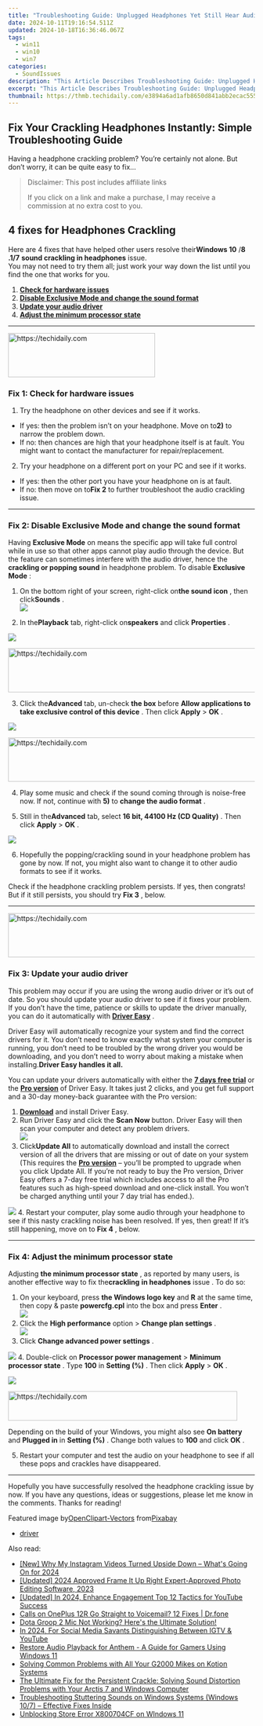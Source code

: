 ```yaml
---
title: "Troubleshooting Guide: Unplugged Headphones Yet Still Hear Audio From Laptop"
date: 2024-10-11T19:16:54.511Z
updated: 2024-10-18T16:36:46.067Z
tags:
  - win11
  - win10
  - win7
categories:
  - SoundIssues
description: "This Article Describes Troubleshooting Guide: Unplugged Headphones Yet Still Hear Audio From Laptop"
excerpt: "This Article Describes Troubleshooting Guide: Unplugged Headphones Yet Still Hear Audio From Laptop"
thumbnail: https://thmb.techidaily.com/e3894a6ad1afb8650d841abb2ecac55565ace18e9f7afc96402da4622392cb76.jpg
---
```


## Fix Your Crackling Headphones Instantly: Simple Troubleshooting Guide

Having a headphone crackling problem? You’re certainly not alone. But don’t worry, it can be quite easy to fix…

>  Disclaimer: This post includes affiliate links
>
>  If you click on a link and make a purchase, I may receive a commission at no extra cost to you.
>

## 4 fixes for Headphones Crackling

 Here are 4 fixes that have helped other users resolve their**Windows 10** /**8** **.1/7** **sound crackling in headphones** issue.  
 You may not need to try them all; just work your way down the list until you find the one that works for you.

1. **[Check for hardware issues](https://tools.techidaily.com/drivereasy/download/)**
2. [**Disable Exclusive Mode and change the sound format**](https://tools.techidaily.com/drivereasy/download/)
3. **[Update your audio driver](https://tools.techidaily.com/drivereasy/download/)**
4. [**Adjust the minimum processor state**](https://tools.techidaily.com/drivereasy/download/)

---

<!-- affiliate ads begin -->
<a href="https://aligracehair.sjv.io/c/5597632/2012401/19272" target="_top" id="2012401">
  <img src="//a.impactradius-go.com/display-ad/19272-2012401" border="0" alt="https://techidaily.com" width="300" height="90"/>
</a>
<img height="0" width="0" src="https://aligracehair.sjv.io/i/5597632/2012401/19272" style="position:absolute;visibility:hidden;" border="0" />
<!-- affiliate ads end -->

### Fix 1: Check for hardware issues

1. Try the headphone on other devices and see if it works.

* If yes: then the problem isn’t on your headphone. Move on to**2)** to narrow the problem down.
* If no: then chances are high that your headphone itself is at fault. You might want to contact the manufacturer for repair/replacement.

2) Try your headphone on a different port on your PC and see if it works.

* If yes: then the other port you have your headphone on is at fault.
* If no: then move on to**Fix 2** to further troubleshoot the audio crackling issue.

---

### **Fix 2: Disable Exclusive Mode and change the sound format**

 Having **Exclusive Mode**   on means the specific app will take full control while in use so that other apps cannot play audio through the device. But the feature can sometimes interfere with the audio driver, hence the **crackling or popping sound** in headphone  problem. To disable **Exclusive Mode** :

 1) On the bottom right of your screen, right-click on**the sound icon** , then click**Sounds** .  
![](https://images.drivereasy.com/wp-content/uploads/2018/09/12sound.png)

 2) In the**Playback** tab, right-click on**speakers** and click **Properties** .

![](https://images.drivereasy.com/wp-content/uploads/2018/08/img_5b63fdf0b0ffe.jpg)

<!-- affiliate ads begin -->
<a href="https://zebaoaffiliateprogram.pxf.io/c/5597632/2137973/21526" target="_top" id="2137973">
  <img src="//a.impactradius-go.com/display-ad/21526-2137973" border="0" alt="https://techidaily.com" width="728" height="90"/>
</a>
<img height="0" width="0" src="https://zebaoaffiliateprogram.pxf.io/i/5597632/2137973/21526" style="position:absolute;visibility:hidden;" border="0" />
<!-- affiliate ads end -->

 3) Click the**Advanced** tab, un-check **the box** before **Allow applications to take exclusive control of this device** . Then click **Apply** \> **OK** .

![](https://images.drivereasy.com/wp-content/uploads/2018/08/img_5b64024ef26cc.jpg)

<!-- affiliate ads begin -->
<a href="https://appsumo.8odi.net/c/5597632/2068416/7443" target="_top" id="2068416">
  <img src="//a.impactradius-go.com/display-ad/7443-2068416" border="0" alt="https://techidaily.com" width="728" height="90"/>
</a>
<img height="0" width="0" src="https://appsumo.8odi.net/i/5597632/2068416/7443" style="position:absolute;visibility:hidden;" border="0" />
<!-- affiliate ads end -->

 4) Play some music and check if the sound coming through is noise-free now. If not, continue with **5)** to **change the audio format** .

 5) Still in the**Advanced** tab, select **16 bit, 44100 Hz (CD Quality)** . Then click **Apply** \> **OK** .

![](https://images.drivereasy.com/wp-content/uploads/2018/08/img_5b6403e757810.jpg)

 6) Hopefully the popping/crackling sound in your headphone problem has gone by now. If not, you might also want to change it to other audio formats to see if it works.

 Check if the headphone crackling problem persists. If yes, then congrats! But if it still persists, you should try **Fix 3** , below.

---

<!-- affiliate ads begin -->
<a href="https://appsumo.8odi.net/c/5597632/2043603/7443" target="_top" id="2043603">
  <img src="//a.impactradius-go.com/display-ad/7443-2043603" border="0" alt="https://techidaily.com" width="728" height="90"/>
</a>
<img height="0" width="0" src="https://appsumo.8odi.net/i/5597632/2043603/7443" style="position:absolute;visibility:hidden;" border="0" />
<!-- affiliate ads end -->

### Fix 3: Update your audio driver

 This problem may occur if you are using the wrong audio driver or it’s out of date. So you should update your audio driver to see if it fixes your problem. If you don’t have the time, patience or skills to update the driver manually, you can do it automatically with **[Driver Easy](https://tools.techidaily.com/drivereasy/download/)**  .

 Driver Easy will automatically recognize your system and find the correct drivers for it. You don’t need to know exactly what system your computer is running, you don’t need to be troubled by the wrong driver you would be downloading, and you don’t need to worry about making a mistake when installing.**Driver Easy handles it all.**

 You can update your drivers automatically with either the [**7 days free trial**](https://tools.techidaily.com/drivereasy/download/) or the [**Pro version**](https://tools.techidaily.com/drivereasy/download/) of Driver Easy. It takes just 2 clicks, and you get full support and a 30-day money-back guarantee with the Pro version:

1. **[Download](https://tools.techidaily.com/drivereasy/download/)**  and install Driver Easy.
2. Run Driver Easy and click the **Scan Now** button. Driver Easy will then scan your computer and detect any problem drivers.  
![](https://www.drivereasy.com/wp-content/uploads/2018/12/scan.jpg)
3. Click**Update All** to automatically download and install the correct version of all the drivers that are missing or out of date on your system (This requires the **[Pro version](https://tools.techidaily.com/drivereasy/download/)**  – you’ll be prompted to upgrade when you click Update All. If you’re not ready to buy the Pro version, Driver Easy offers a 7-day free trial which includes access to all the Pro features such as high-speed download and one-click install. You won’t be charged anything until your 7 day trial has ended.).  

![](https://www.drivereasy.com/wp-content/uploads/2018/09/IntelR-Display-Audio.jpg)
4. Restart your computer, play some audio through your headphone to see if this nasty crackling noise has been resolved. If yes, then great! If it’s still happening, move on to **Fix 4**  , below.

---

### Fix 4: Adjust **the minimum processor state**

 Adjusting **the minimum processor state** , as reported by many users, is another effective way to fix the**crackling**   **in headphones** issue . To do so:

1. On your keyboard, press **the Windows logo key**   and **R**   at the same time, then copy & paste **powercfg.cpl**   into the box and press **Enter** .  
![](https://images.drivereasy.com/wp-content/uploads/2018/07/img_5b4c4e6c91572.png)
2. Click the **High performance** option > **Change plan settings** .  
![](https://images.drivereasy.com/wp-content/uploads/2018/08/img_5b612f654c09d.jpg)
3. Click **Change advanced power settings** .  

![](https://images.drivereasy.com/wp-content/uploads/2018/08/img_5b612fc0bbd6e.jpg)
4. Double-click on **Processor power management**  \> **Minimum processor state** . Type **100** in **Setting (%)** . Then click **Apply** \> **OK** .  

![](https://images.drivereasy.com/wp-content/uploads/2018/08/img_5b63fa15d798d.jpg)

<!-- affiliate ads begin -->
<a href="https://aligracehair.sjv.io/c/5597632/2135404/19272" target="_top" id="2135404">
  <img src="//a.impactradius-go.com/display-ad/19272-2135404" border="0" alt="https://techidaily.com" width="468" height="60"/>
</a>
<img height="0" width="0" src="https://aligracehair.sjv.io/i/5597632/2135404/19272" style="position:absolute;visibility:hidden;" border="0" />
<!-- affiliate ads end -->

 Depending on the build of your Windows, you might also see **On battery** and **Plugged in**  in **Setting (%)** . Change both values to **100** and click **OK** .

 5) Restart your computer and test the audio on your headphone to see if all these pops and crackles have disappeared.

---

 Hopefully you have successfully resolved the headphone crackling issue by now. If you have any questions, ideas or suggestions, please let me know in the comments. Thanks for reading!

 Featured image by[OpenClipart-Vectors](https://pixabay.com/users/OpenClipart-Vectors-30363/?utm%5Fsource=link-attribution&utm%5Fmedium=referral&utm%5Fcampaign=image&utm%5Fcontent=159569) from[Pixabay](https://pixabay.com/?utm%5Fsource=link-attribution&utm%5Fmedium=referral&utm%5Fcampaign=image&utm%5Fcontent=159569)

* [driver](https://tools.techidaily.com/drivereasy/download/)

<ins class="adsbygoogle"
     style="display:block"
     data-ad-format="autorelaxed"
     data-ad-client="ca-pub-7571918770474297"
     data-ad-slot="1223367746"></ins>

<ins class="adsbygoogle"
     style="display:block"
     data-ad-client="ca-pub-7571918770474297"
     data-ad-slot="8358498916"
     data-ad-format="auto"
     data-full-width-responsive="true"></ins>

<span class="atpl-alsoreadstyle">Also read:</span>
<div><ul>
<li><a href="https://fox-boxes.techidaily.com/new-why-my-instagram-videos-turned-upside-down-whats-going-on-for-2024/"><u>[New] Why My Instagram Videos Turned Upside Down – What's Going On for 2024</u></a></li>
<li><a href="https://fox-friendly.techidaily.com/updated-2024-approved-frame-it-up-right-expert-approved-photo-editing-software-2023/"><u>[Updated] 2024 Approved Frame It Up Right Expert-Approved Photo Editing Software, 2023</u></a></li>
<li><a href="https://youtube-sure.techidaily.com/ed-in-2024-enhance-engagement-top-12-tactics-for-youtube-success/"><u>[Updated] In 2024, Enhance Engagement Top 12 Tactics for YouTube Success</u></a></li>
<li><a href="https://howto.techidaily.com/calls-on-oneplus-12r-go-straight-to-voicemail-12-fixes-drfone-by-drfone-fix-android-problems-fix-android-problems/"><u>Calls on OnePlus 12R Go Straight to Voicemail? 12 Fixes | Dr.fone</u></a></li>
<li><a href="https://sound-issues.techidaily.com/1723017031594-dota-groop-2-mic-not-working-heres-the-ultimate-solution/"><u>Dota Groop 2 Mic Not Working? Here's the Ultimate Solution!</u></a></li>
<li><a href="https://youtube-stream.techidaily.com/in-2024-for-social-media-savants-distinguishing-between-igtv-and-youtube/"><u>In 2024, For Social Media Savants Distinguishing Between IGTV & YouTube</u></a></li>
<li><a href="https://sound-issues.techidaily.com/restore-audio-playback-for-anthem-a-guide-for-gamers-using-windows-11/"><u>Restore Audio Playback for Anthem - A Guide for Gamers Using Windows 11</u></a></li>
<li><a href="https://sound-issues.techidaily.com/solving-common-problems-with-all-your-g2000-mikes-on-kotion-systems/"><u>Solving Common Problems with All Your G2000 Mikes on Kotion Systems</u></a></li>
<li><a href="https://sound-issues.techidaily.com/the-ultimate-fix-for-the-persistent-crackle-solving-sound-distortion-problems-with-your-arctis-7-and-windows-computer/"><u>The Ultimate Fix for the Persistent Crackle: Solving Sound Distortion Problems with Your Arctis 7 and Windows Computer</u></a></li>
<li><a href="https://sound-issues.techidaily.com/1723015189061-troubleshooting-stuttering-sounds-on-windows-systems-windows-107-effective-fixes-inside/"><u>Troubleshooting Stuttering Sounds on Windows Systems (Windows 10/7) – Effective Fixes Inside</u></a></li>
<li><a href="https://win11-tips.techidaily.com/unblocking-store-error-x800704cf-on-windows-11/"><u>Unblocking Store Error X800704CF on WIndows 11</u></a></li>
</ul></div>

